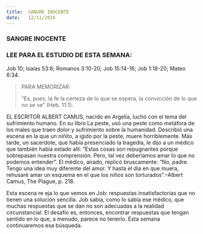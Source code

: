 ```yaml
---
title:  SANGRE INOCENTE
date:   12/11/2016
---
```


### SANGRE INOCENTE

### LEE PARA EL ESTUDIO DE ESTA SEMANA:

Job 10; Isaías 53:6; Romanos 3:10-20; Job 15:14-16; Job 1:18-20; Mateo 6:34.

> <p>PARA MEMORIZAR:</p>
> “Es, pues, la fe la certeza de lo que se espera, la convicción de lo que no se ve” (Heb. 11:1).

EL ESCRITOR ALBERT CAMUS, nacido en Argelia, luchó con el tema del sufrimiento humano. En su libro La peste, usó una peste como metáfora de los males que traen dolor y sufrimiento sobre la humanidad. Describió una escena en la que un niñito, a igido por la peste, muere horriblemente. Más tarde, un sacerdote, que había presenciado la tragedia, le dijo a un médico que también había estado allí: “Estas cosas son repugnantes porque sobrepasan nuestra comprensión. Pero, tal vez deberíamos amar lo que no podemos entender”. El médico, airado, replicó bruscamente: “No, padre. Tengo una idea muy diferente del amor. Y hasta el día en que muera, rehusaré amar un esquema en el que los niños son torturados”.–Albert Camus, The Plague, p. 218.

Esta escena re eja lo que vemos en Job: respuestas insatisfactorias que no tienen una solución sencilla. Job sabía, como lo sabía ese médico, que muchas respuestas que se dan no son adecuadas a la realidad circunstancial. El desafío es, entonces, encontrar respuestas que tengan sentido en lo que, a menudo, parece no tenerlo. Esta semana continuaremos esa búsqueda.
